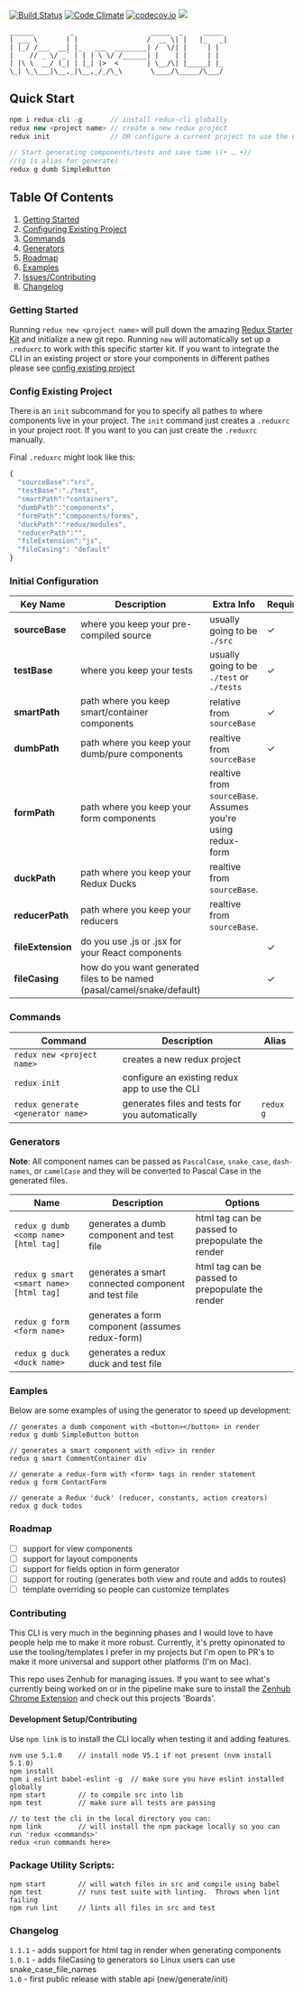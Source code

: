 [![Build Status](https://travis-ci.org/SpencerCDixon/redux-cli.svg?branch=master)](https://travis-ci.org/SpencerCDixon/redux-cli)
[![Code Climate](https://codeclimate.com/github/SpencerCDixon/redux-cli/badges/gpa.svg)](https://codeclimate.com/github/SpencerCDixon/redux-cli)
[![codecov.io](https://codecov.io/github/SpencerCDixon/redux-cli/coverage.svg?branch=master)](https://codecov.io/github/SpencerCDixon/redux-cli?branch=master)
<a href="https://zenhub.io"><img src="https://raw.githubusercontent.com/ZenHubIO/support/master/zenhub-badge.png"></a>

```
______         _                   _____  _     _____  
| ___ \       | |                 /  __ \| |   |_   _| 
| |_/ /___  __| |_   ___  ________| /  \/| |     | |   
|    // _ \/ _` | | | \ \/ /______| |    | |     | |   
| |\ \  __/ (_| | |_| |>  <       | \__/\| |_____| |_  
\_| \_\___|\__,_|\__,_/_/\_\       \____/\_____/\___/  
```

## Quick Start

```javascript
npm i redux-cli -g       // install redux-cli globally 
redux new <project name> // create a new redux project
redux init               // OR configure a current project to use the CLI

// Start generating components/tests and save time \(• ◡ •)/
//(g is alias for generate)
redux g dumb SimpleButton
```

## Table Of Contents

1.  [Getting Started](#getting-started)
2.  [Configuring Existing Project](#config-existing-project)
3.  [Commands](#commands)
4.  [Generators](#generators)
5.  [Roadmap](#roadmap)
6.  [Examples](#examples)
7.  [Issues/Contributing](#contributing)
8.  [Changelog](#changelog)

### Getting Started
Running `redux new <project name>` will pull down the amazing [Redux Starter Kit](https://github.com/davezuko/react-redux-starter-kit) and
initialize a new git repo.  Running `new` will automatically set up a `.reduxrc`
to work with this specific starter kit.  If you want to integrate the CLI in an
existing project or store your components in different pathes please see [config existing project](#config-existing-project)

### Config Existing Project
There is an `init` subcommand for you to specify all pathes to where components
live in your project.  The `init` command just creates a `.reduxrc` in your
project root.  If you want to you can just create the `.reduxrc` manually.


Final `.reduxrc` might look like this:

```javascript
{
  "sourceBase":"src",
  "testBase":"./test",
  "smartPath":"containers",
  "dumbPath":"components",
  "formPath":"components/forms",
  "duckPath":"redux/modules",
  "reducerPath":"",
  "fileExtension":"js",
  "fileCasing": "default"
}
```  

### Initial Configuration
|Key Name|Description|Extra Info|Required|
|---|---|---|---|
|**sourceBase**|where you keep your pre-compiled source|usually going to be `./src`|✓|
|**testBase**|where you keep your tests|usually going to be `./test` or `./tests`  |✓|
|**smartPath**|path where you keep smart/container components|relative from `sourceBase`|✓|
|**dumbPath**|path where you keep your dumb/pure components|realtive from `sourceBase`|✓|
|**formPath**|path where you keep your form components|realtive from `sourceBase`. Assumes you're using redux-form| |
|**duckPath**|path where you keep your Redux Ducks|realtive from `sourceBase`.| |
|**reducerPath**|path where you keep your reducers|realtive from `sourceBase`.| |
|**fileExtension**|do you use .js or .jsx for your React components| |✓|
|**fileCasing**|how do you want generated files to be named (pasal/camel/snake/default)| |✓|


### Commands

|Command|Description|Alias|
|---|---|---|
|`redux new <project name>`|creates a new redux project||
|`redux init`|configure an existing redux app to use the CLI||
|`redux generate <generator name> `|generates files and tests for you automatically|`redux g`|


### Generators

**Note**: All component names can be passed as `PascalCase`, `snake_case`, `dash-names`,
or `camelCase` and they will be converted to Pascal Case in the generated files.

|Name|Description|Options|
|---|---|---|
|`redux g dumb <comp name> [html tag]`|generates a dumb component and test file|html tag can be passed to prepopulate the render|
|`redux g smart <smart name> [html tag]`|generates a smart connected component and test file|html tag can be passed to prepopulate the render|
|`redux g form <form name>`|generates a form component (assumes redux-form)||
|`redux g duck <duck name>`|generates a redux duck and test file||

### Eamples
Below are some examples of using the generator to speed up development:

```
// generates a dumb component with <button></button> in render
redux g dumb SimpleButton button  

// generates a smart component with <div> in render
redux g smart CommentContainer div

// generate a redux-form with <form> tags in render statement
redux g form ContactForm

// generate a Redux 'duck' (reducer, constants, action creators)
redux g duck todos
```

### Roadmap
- [ ] support for view components
- [ ] support for layout components
- [ ] support for fields option in form generator
- [ ] support for routing (generates both view and route and adds to routes)
- [ ] template overriding so people can customize templates

### Contributing
This CLI is very much in the beginning phases and I would love to have people
help me to make it more robust.  Currently, it's pretty opinonated to use the
tooling/templates I prefer in my projects but I'm open to PR's to make it more
universal and support other platforms (I'm on Mac).

This repo uses Zenhub for managing issues.  If you want to see what's currently
being worked on or in the pipeline make sure to install the [Zenhub Chrome
Extension](https://chrome.google.com/webstore/detail/zenhub-for-github/ogcgkffhplmphkaahpmffcafajaocjbd?hl=en-US)
and check out this projects 'Boards'.

#### Development Setup/Contributing
Use `npm link` is to install the CLI locally when testing it and adding
features.

```
nvm use 5.1.0    // install node V5.1 if not present (nvm install 5.1.0)
npm install
npm i eslint babel-eslint -g  // make sure you have eslint installed globally
npm start        // to compile src into lib
npm test         // make sure all tests are passing

// to test the cli in the local directory you can:
npm link         // will install the npm package locally so you can run 'redux <commands>'
redux <run commands here>
```

### Package Utility Scripts:  
```
npm start        // will watch files in src and compile using babel
npm test         // runs test suite with linting.  Throws when lint failing
npm run lint     // lints all files in src and test
```

### Changelog

`1.1.1` - adds support for html tag in render when generating components  
`1.0.1` - adds fileCasing to generators so Linux users can use snake_case_file_names  
`1.0` - first public release with stable api (new/generate/init)  
